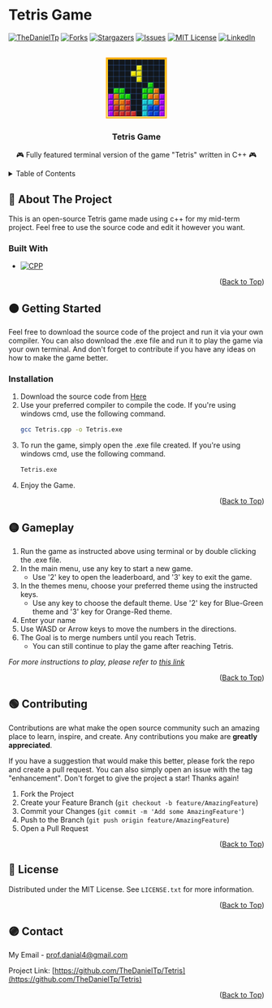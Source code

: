 # Tetris Game
<!-- Improved compatibility of Back to Top link: See: https://github.com/othneildrew/Best-README-Template/pull/73 -->
<a name="readme-top"></a>
<!--



<!-- PROJECT SHIELDS -->
<!--
-->
[![TheDanielTp][contributors-shield]][contributors-url]
[![Forks][forks-shield]][forks-url]
[![Stargazers][stars-shield]][stars-url]
[![Issues][issues-shield]][issues-url]
[![MIT License][license-shield]][license-url]
[![LinkedIn][linkedin-shield]][linkedin-url]



<!-- PROJECT LOGO -->
<br />
<div align="center">
  <a href="https://github.com/TheDanielTp/Tetris">
    <img src="logo.png" alt="Logo" width="120" height="120">
  </a>
<h3 align="center">Tetris Game</h3>

  <p align="center">
    🎮 Fully featured terminal version of the game "Tetris" written in C++ 🎮
    <br />
  </p>
</div>



<!-- TABLE OF CONTENTS -->
<details>
  <summary>Table of Contents</summary>
  <ol>
    <li>
      <a href="#about-the-project">About The Project</a>
      <ul>
        <li><a href="#built-with">Built With</a></li>
      </ul>
    </li>
    <li>
      <a href="#getting-started">Getting Started</a>
      <ul>
        <li><a href="#installation">Installation</a></li>
      </ul>
    </li>
    <li><a href="#gameplay">Gameplay</a></li>
    <li><a href="#contributing">Contributing</a></li>
    <li><a href="#license">License</a></li>
    <li><a href="#contact">Contact</a></li>
  </ol>
</details>



<!-- ABOUT THE PROJECT -->
## 🔴 About The Project

This is an open-source Tetris game made using c++ for my mid-term project. Feel free to use the source code and edit it however you want.

### Built With 

* [![CPP][CPP.image]][CPP-url]

<p align="right">(<a href="#readme-top">Back to Top</a>)</p>



<!-- GETTING STARTED -->
## 🟠 Getting Started

Feel free to download the source code of the project and run it via your own compiler. You can also download the .exe file and run it to play the game via your own terminal. And don't forget to contribute if you have any ideas on how to make the game better.


### Installation

1. Download the source code from [Here](https://github.com/TheDanielTp/Tetris/archive/refs/heads/main.zip)
2. Use your preferred compiler to compile the code. If you're using windows cmd, use the following command.
   ```sh
   gcc Tetris.cpp -o Tetris.exe
   ```
3. To run the game, simply open the .exe file created. If you're using windows cmd, use the following command.
   ```sh
   Tetris.exe
   ```
4. Enjoy the Game.

<p align="right">(<a href="#readme-top">Back to Top</a>)</p>


<!-- USAGE EXAMPLES -->
## 🟡 Gameplay

1. Run the game as instructed above using terminal or by double clicking the .exe file.
2. In the main menu, use any key to start a new game.
   - Use '2' key to open the leaderboard, and '3' key to exit the game.
3. In the themes menu, choose your preferred theme using the instructed keys.
   - Use any key to choose the default theme. Use '2' key for Blue-Green theme and '3' key for Orange-Red theme.
4. Enter your name
5. Use WASD or Arrow keys to move the numbers in the directions.
6. The Goal is to merge numbers until you reach Tetris.
   - You can still continue to play the game after reaching Tetris.

_For more instructions to play, please refer to [this link](https://www.wikihow.com/Beat-Tetris)_

<p align="right">(<a href="#readme-top">Back to Top</a>)</p>




<!-- CONTRIBUTING -->
## 🟢 Contributing

Contributions are what make the open source community such an amazing place to learn, inspire, and create. Any contributions you make are **greatly appreciated**.

If you have a suggestion that would make this better, please fork the repo and create a pull request. You can also simply open an issue with the tag "enhancement".
Don't forget to give the project a star! Thanks again!

1. Fork the Project
2. Create your Feature Branch (`git checkout -b feature/AmazingFeature`)
3. Commit your Changes (`git commit -m 'Add some AmazingFeature'`)
4. Push to the Branch (`git push origin feature/AmazingFeature`)
5. Open a Pull Request

<p align="right">(<a href="#readme-top">Back to Top</a>)</p>



<!-- LICENSE -->
## 🔵 License

Distributed under the MIT License. See `LICENSE.txt` for more information.

<p align="right">(<a href="#readme-top">Back to Top</a>)</p>



<!-- CONTACT -->
## 🟣 Contact

My Email - prof.danial4@gmail.com

Project Link: [https://github.com/TheDanielTp/Tetris](https://github.com/TheDanielTp/Tetris)

<p align="right">(<a href="#readme-top">Back to Top</a>)</p>



<!-- MARKDOWN LINKS & IMAGES -->
<!-- https://www.markdownguide.org/basic-syntax/#reference-style-links -->
[contributors-shield]: https://img.shields.io/github/contributors/TheDanielTp/Tetris.svg?style=for-the-badge
[contributors-url]: https://github.com/TheDanielTp/Tetris/graphs/contributors
[CPP-url]: https://cplusplus.com/
[CPP.image]: https://img.shields.io/badge/-C++-blue?logo=cplusplus
[forks-shield]: https://img.shields.io/github/forks/TheDanielTp/Tetris.svg?style=for-the-badge
[forks-url]: https://github.com/TheDanielTp/Tetris/network/members
[stars-shield]: https://img.shields.io/github/stars/TheDanielTp/Tetris.svg?style=for-the-badge
[stars-url]: https://github.com/TheDanielTp/Tetris/stargazers
[issues-shield]: https://img.shields.io/github/issues/TheDanielTp/Tetris.svg?style=for-the-badge
[issues-url]: https://github.com/TheDanielTp/Tetris/issues
[license-shield]: https://img.shields.io/github/license/TheDanielTp/Tetris.svg?style=for-the-badge
[license-url]: https://github.com/TheDanielTp/Tetris/blob/master/LICENSE.txt
[linkedin-shield]: https://img.shields.io/badge/-LinkedIn-black.svg?style=for-the-badge&logo=linkedin&colorB=555
[linkedin-url]: https://linkedin.com/in/linkedin_username
[product-screenshot]: images/screenshot.png
[Next.js]: https://img.shields.io/badge/next.js-000000?style=for-the-badge&logo=nextdotjs&logoColor=white
[Next-url]: https://nextjs.org/
[React.js]: https://img.shields.io/badge/React-20232A?style=for-the-badge&logo=react&logoColor=61DAFB
[React-url]: https://reactjs.org/
[Vue.js]: https://img.shields.io/badge/Vue.js-35495E?style=for-the-badge&logo=vuedotjs&logoColor=4FC08D
[Vue-url]: https://vuejs.org/
[Angular.io]: https://img.shields.io/badge/Angular-DD0031?style=for-the-badge&logo=angular&logoColor=white
[Angular-url]: https://angular.io/
[Svelte.dev]: https://img.shields.io/badge/Svelte-4A4A55?style=for-the-badge&logo=svelte&logoColor=FF3E00
[Svelte-url]: https://svelte.dev/
[Laravel.com]: https://img.shields.io/badge/Laravel-FF2D20?style=for-the-badge&logo=laravel&logoColor=white
[Laravel-url]: https://laravel.com
[Bootstrap.com]: https://img.shields.io/badge/Bootstrap-563D7C?style=for-the-badge&logo=bootstrap&logoColor=white
[Bootstrap-url]: https://getbootstrap.com
[JQuery.com]: https://img.shields.io/badge/jQuery-0769AD?style=for-the-badge&logo=jquery&logoColor=white
[JQuery-url]: https://jquery.com 
